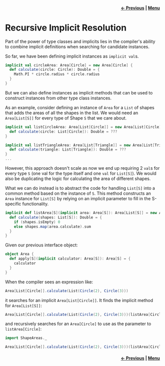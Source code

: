 <h4 align="right">
    <a href="lesson2_5_implicit_scope_packaging.md">← Previous</a> |
    <a href="lesson2.md">Menu</a>
</h4>

<h1>Recursive Implicit Resolution</h1>

Part of the power of type classes and implicits lies in the compiler's ability to combine implicit definitions when 
searching for candidate instances.

So far, we have been defining implicit instances as `implicit val`s.

```scala
implicit val circleArea: Area[Circle] = new Area[Circle] {
  def calculate(circle: Circle): Double = {
    Math.PI * circle.radius * circle.radius
  }
}
```

But we can also define instances as implicit methods that can be used to construct instances from other type class 
instances.

As an example, consider defining an instance of `Area` for a `List` of shapes that adds the areas of all the shapes in 
the list. We would need an `Area[List[S]]` for every type of Shape `S` that we care about.

```scala
implicit val listCircleArea: Area[List[Circle]] = new Area[List[Circle]] {
  def calculate(circle: List[Circle]): Double = ???
}

implicit val listTriangleArea: Area[List[Triangle]] = new Area[List[Triangle]] {
  def calculate(triangle: List[Triangle]): Double = ???
}
...
```

However, this approach doesn't scale as now we end up requiring 2 `val`s for every type `S` (one val for the type itself 
and one `val` for `List[S]`). We would also be duplicating the logic for calculating the area of different shapes.

What we can do instead is to abstract the code for handling `List[S]` into a common method based on the instance of `S`. 
This method constructs an `Area` instance for `List[S]` by relying on an implicit parameter to fill in the S-specific 
functionality.

```scala
implicit def listArea[S](implicit area: Area[S]): Area[List[S]] = new Area[List[S]] {
  def calculate(shapes: List[S]): Double = {
    if (shapes.isEmpty) 0
    else shapes.map(area.calculate).sum
  }
}
```

Given our previous interface object:

```scala
object Area {
  def apply[S](implicit calculator: Area[S]): Area[S] = {
    calculator
  }
}
```

When the compiler sees an expression like:

```scala
Area[List[Circle]].calculate(List(Circle(2), Circle(3)))
```

it searches for an implicit `Area[List[Circle]]`. It finds the implicit method for `Area[List[S]]`:

```scala
Area[List[Circle]].calculate(List(Circle(2), Circle(3)))(listArea[Circle])
```

and recursively searches for an `Area[Circle]` to use as the parameter to `listArea[Circle]`:

```scala
import ShapeAreas._

Area[List[Circle]].calculate(List(Circle(2), Circle(3)))(listArea[Circle](circleArea))
```

<h4 align="right">
    <a href="lesson2_5_implicit_scope_packaging.md">← Previous</a> |
    <a href="lesson2.md">Menu</a>
</h4>